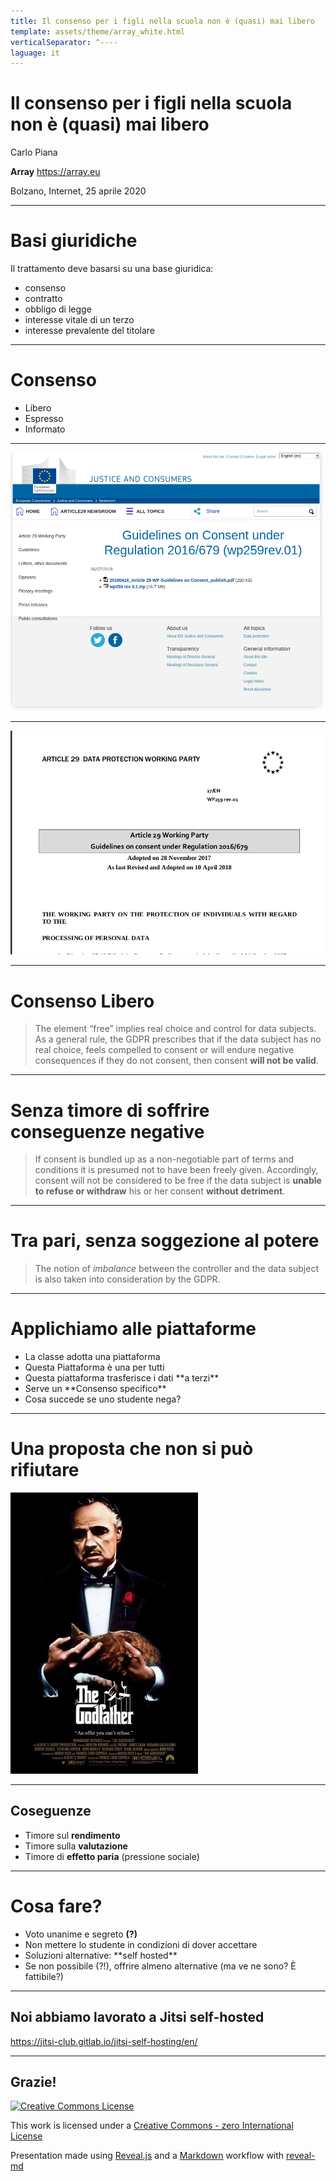 ```yaml
---
title: Il consenso per i figli nella scuola non è (quasi) mai libero
template: assets/theme/array_white.html
verticalSeparator: ^----
laguage: it
---
```



# Il consenso per i figli nella scuola non è (quasi) mai libero


Carlo Piana

**Array**
  https://array.eu

Bolzano, Internet, 25 aprile 2020

---
# Basi giuridiche

Il trattamento deve basarsi su una base giuridica:

- <span class="fragment highlight-red">consenso</span>
- contratto
- obbligo di legge
- interesse vitale di un terzo
- interesse prevalente del titolare

---

# Consenso

- <span class="fragment highlight-red">Libero</span>
- Espresso
- Informato

---

<img class="center-img-large" src="assets/img/fontespizio_art29.png" />


---

<img class="center-img-large" src="assets/img/wp29_consent.png" />

----

# Consenso Libero

> The element “free” implies real choice and control for data subjects. As a general rule, the GDPR
prescribes that if the data subject has no real choice, feels compelled to consent or will endure
negative consequences if they do not consent, then consent **will not be valid**.

----

# Senza timore di soffrire conseguenze negative

> If consent is bundled
up as a non-negotiable part of terms and conditions it is presumed not to have been freely given.
Accordingly, consent will not be considered to be free if the data subject is **unable to refuse or
withdraw** his or her consent **without detriment**.

----
# Tra pari, senza soggezione al potere

> The notion of *imbalance* between the controller
and the data subject is also taken into consideration by the GDPR.

---
# Applichiamo alle piattaforme

- <!--frag fade-in-then-semi-out --> La classe adotta una piattaforma
- <!--frag--> Questa Piattaforma è una per tutti
- <!--frag--> Questa piattaforma trasferisce i dati **a terzi** <!--frag-->
- <!--frag--> Serve un **Consenso specifico** <!--frag-->
- <!--frag--> Cosa succede se uno studente nega?

----

# Una proposta che non si può rifiutare

![](assets/img/thegodfather.jpg)<!--frag fade-right center-img-large -->


---
## Coseguenze

- Timore sul **rendimento**
- Timore sulla **valutazione**
- Timore di **effetto paria** (pressione sociale)

---
# Cosa fare?

- Voto unanime e segreto **(?)** <!--frag-->
- <!--frag--> Non mettere lo studente in condizioni di dover accettare
- <!--frag--> Soluzioni alternative: **self hosted** <!--frag-->
- <!--frag--> Se non possibile (?!), offrire almeno alternative (ma ve ne sono? È fattibile?)

---
## Noi abbiamo lavorato a Jitsi self-hosted

<https://jitsi-club.gitlab.io/jitsi-self-hosting/en/>

---
<!-- bkg thanks.jpg-->

## Grazie!

<div class="bottom">

[![Creative Commons License](http://i.creativecommons.org/p/zero/1.0/88x31.png)<!-- .element: style="border-width:0" -->][CC0]

This work is licensed under a [Creative Commons - zero International License][CC0]

Presentation made using [Reveal.js][81aa3153] and a [Markdown][81aa3154] workflow with [reveal-md](https://github.com/webpro/reveal-md)

</div>

  [CC0]: http://creativecommons.org/publicdomain/zero/1.0/
  [81aa3153]: https://revealjs.com/ "Reveal"
  [81aa3154]: https://daringfireball.net/projects/markdown/syntax
